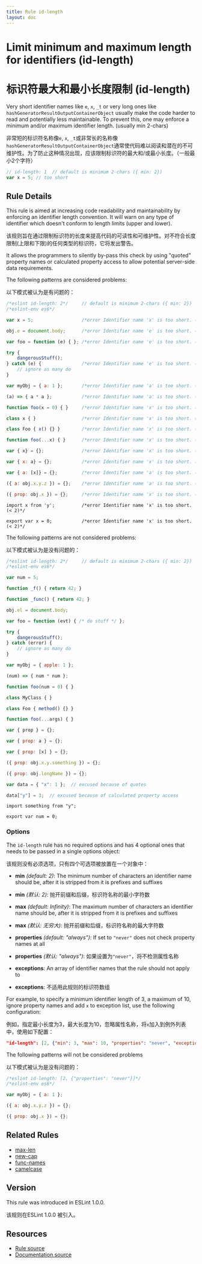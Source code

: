 ```yaml
---
title: Rule id-length
layout: doc
---
```

<!-- Note: No pull requests accepted for this file. See README.md in the root directory for details. -->
# Limit minimum and maximum length for identifiers (id-length)

# 标识符最大和最小长度限制 (id-length)

Very short identifier names like `e`, `x`, `_t` or very long ones like `hashGeneratorResultOutputContainerObject` usually make the code harder to read and potentially less maintainable. To prevent this, one may enforce a minimum and/or maximum identifier length. (usually min 2-chars)

非常短的标识符名称像`e`, `x`, `_t`或非常长的名称像`hashGeneratorResultOutputContainerObject`通常使代码难以阅读和潜在的不可维护性。为了防止这种情况出现，应该限制标识符的最大和/或最小长度。（一般最小2个字符）

```js
// id-length: 1  // default is minimum 2-chars ({ min: 2})
var x = 5; // too short
```

## Rule Details

This rule is aimed at increasing code readability and maintainability by enforcing an identifier length convention. It will warn on any type of identifier which doesn't conform to length limits (upper and lower).

该规则旨在通过限制标识符的长度来提高代码的可读性和可维护性。对不符合长度限制(上限和下限)的任何类型的标识符，它将发出警告。

It allows the programmers to silently by-pass this check by using "quoted" property names or calculated property access to allow potential server-side data requirements.



The following patterns are considered problems:

以下模式被认为是有问题的：

```js
/*eslint id-length: 2*/     // default is minimum 2-chars ({ min: 2})
/*eslint-env es6*/

var x = 5;                  /*error Identifier name 'x' is too short. (< 2)*/

obj.e = document.body;      /*error Identifier name 'e' is too short. (< 2)*/

var foo = function (e) { }; /*error Identifier name 'e' is too short. (< 2)*/

try {
    dangerousStuff();
} catch (e) {               /*error Identifier name 'e' is too short. (< 2)*/
    // ignore as many do
}

var myObj = { a: 1 };       /*error Identifier name 'a' is too short. (< 2)*/

(a) => { a * a };           /*error Identifier name 'a' is too short. (< 2)*/

function foo(x = 0) { }     /*error Identifier name 'x' is too short. (< 2)*/

class x { }                 /*error Identifier name 'x' is too short. (< 2)*/

class Foo { x() {} }        /*error Identifier name 'x' is too short. (< 2)*/

function foo(...x) { }      /*error Identifier name 'x' is too short. (< 2)*/

var { x} = {};              /*error Identifier name 'x' is too short. (< 2)*/

var { x: a} = {};           /*error Identifier name 'x' is too short. (< 2)*/

var { a: [x]} = {};         /*error Identifier name 'a' is too short. (< 2)*/

({ a: obj.x.y.z }) = {};    /*error Identifier name 'a' is too short. (< 2)*/ /*error Identifier name 'z' is too short. (< 2)*/

({ prop: obj.x }) = {};     /*error Identifier name 'x' is too short. (< 2)*/
```

```
import x from 'y';          /*error Identifier name 'x' is too short. (< 2)*/

export var x = 0;           /*error Identifier name 'x' is too short. (< 2)*/
```

The following patterns are not considered problems:

以下模式被认为是没有问题的：

```js
/*eslint id-length: 2*/     // default is minimum 2-chars ({ min: 2})
/*eslint-env es6*/

var num = 5;

function _f() { return 42; }

function _func() { return 42; }

obj.el = document.body;

var foo = function (evt) { /* do stuff */ };

try {
    dangerousStuff();
} catch (error) {
    // ignore as many do
}

var myObj = { apple: 1 };

(num) => { num * num };

function foo(num = 0) { }

class MyClass { }

class Foo { method() {} }

function foo(...args) { }

var { prop } = {};

var { prop: a } = {};

var { prop: [x] } = {};

({ prop: obj.x.y.something }) = {};

({ prop: obj.longName }) = {};

var data = { "x": 1 };  // excused because of quotes

data["y"] = 3;  // excused because of calculated property access
```

```
import something from "y";

export var num = 0;
```


### Options

The `id-length` rule has no required options and has 4 optional ones that needs to be passed in a single options object:

该规则没有必须选项，只有四个可选项被放置在一个对象中：

* **min** *(default: 2)*: The minimum number of characters an identifier name should be, after it is stripped from it is prefixes and suffixes

* **min** *(默认: 2)*: 抛开前缀和后缀，标识符名称的最小字符数

* **max** *(default: Infinity)*: The maximum number of characters an identifier name should be, after it is stripped from it is prefixes and suffixes

* **max** *(默认: 无穷大)*: 抛开前缀和后缀，标识符名称的最大字符数

* **properties** *(default: "always")*: If set to `"never"` does not check property names at all

* **properties** *(默认: "always")*: 如果设置为`"never"`，将不检测属性名称

* **exceptions**: An array of identifier names that the rule should not apply to

* **exceptions**: 不适用此规则的标识符数组

For example, to specify a minimum identifier length of 3, a maximum of 10, ignore property names and add `x` to exception list, use the following configuration:

例如，指定最小长度为3，最大长度为10，忽略属性名称，将`x`加入到例外列表中，使用如下配置：

```json
"id-length": [2, {"min": 3, "max": 10, "properties": "never", "exceptions": ["x"]}]
```

The following patterns will not be considered problems

以下模式被认为是没有问题的：

```js
/*eslint id-length: [2, {"properties": "never"}]*/
/*eslint-env es6*/

var myObj = { a: 1 };

({ a: obj.x.y.z }) = {};

({ prop: obj.x }) = {};
```

## Related Rules

* [max-len](max-len)
* [new-cap](new-cap)
* [func-names](func-names)
* [camelcase](camelcase)

## Version

This rule was introduced in ESLint 1.0.0.

该规则在ESLint 1.0.0 被引入。

## Resources

* [Rule source](https://github.com/eslint/eslint/tree/master/lib/rules/id-length.js)
* [Documentation source](https://github.com/eslint/eslint/tree/master/docs/rules/id-length.md)
